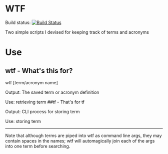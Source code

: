 # WTF
  Build status: [![Build Status](https://travis-ci.org/stevex86/WTF.svg?branch=master)](https://travis-ci.org/stevex86/WTF)
  
  Two simple scripts I devised for keeping track of terms and acronyms


# Use
## wtf - What's this for?
  wtf [term/acronym name]
  
  Output: The saved term or acronym definition
  
  Use: retrieving term
##tf - That's for
  tf
  
  Output: CLI process for storing term
  
  Use: storing term
  
  ---
  Note that although terms are piped into wtf as command line args, they may contain spaces in the names; wtf will automagically join each of the args into one term before searching.
